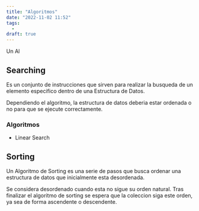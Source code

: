 ```yaml
---
title: "Algoritmos"
date: "2022-11-02 11:52"
tags: 
  - 
draft: true
---
```

Un Al
## Searching
Es un conjunto de instrucciones que sirven para realizar la busqueda de un elemento especifico dentro de una Estructura de Datos.

Dependiendo el algoritmo, la estructura de datos deberia estar ordenada o no para que se ejecute correctamente.

### Algoritmos
- Linear Search
## Sorting
Un Algoritmo de Sorting es una serie de pasos que busca ordenar una estructura de datos que inicialmente esta desordenada.

Se considera desordenado cuando esta no sigue su orden natural. Tras finalizar el algoritmo de sorting se espera que la coleccion siga este orden, ya sea de forma ascendente o descendente.